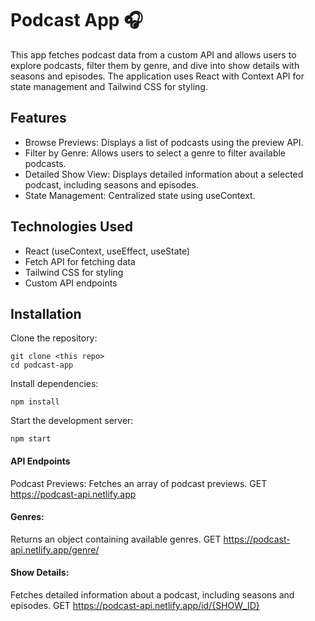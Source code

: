 # Podcast App 🎧
This app fetches podcast data from a custom API and allows users to explore podcasts, filter them by genre, and dive into show details with seasons and episodes. The application uses React with Context API for state management and Tailwind CSS for styling.

## Features
- Browse Previews: Displays a list of podcasts using the preview API.
- Filter by Genre: Allows users to select a genre to filter available podcasts.
- Detailed Show View: Displays detailed information about a selected podcast, including seasons and episodes.
- State Management: Centralized state using useContext.

## Technologies Used
- React (useContext, useEffect, useState)
- Fetch API for fetching data
- Tailwind CSS for styling
- Custom API endpoints

## Installation

Clone the repository:
```
git clone <this repo>
cd podcast-app
```
Install dependencies:
```
npm install
```

Start the development server:
```
npm start
```

#### API Endpoints
Podcast Previews:
Fetches an array of podcast previews.
GET https://podcast-api.netlify.app

 #### Genres:
Returns an object containing available genres.
GET https://podcast-api.netlify.app/genre/

#### Show Details:
Fetches detailed information about a podcast, including seasons and episodes.
GET https://podcast-api.netlify.app/id/{SHOW_ID}